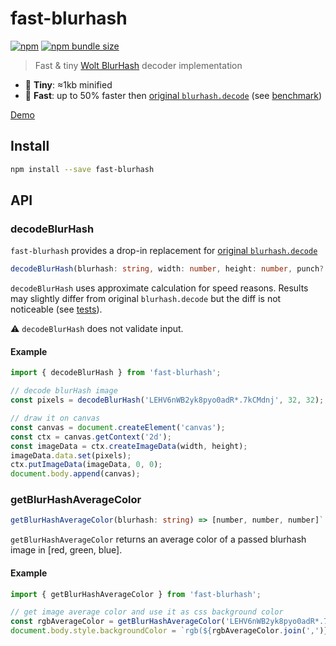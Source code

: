 # fast-blurhash

[![npm](https://img.shields.io/npm/v/fast-blurhash)](https://www.npmjs.com/package/fast-blurhash)
[![npm bundle size](https://img.shields.io/bundlephobia/minzip/fast-blurhash)](https://bundlephobia.com/result?p=fast-blurhash)

> Fast & tiny [Wolt BlurHash](https://github.com/woltapp/blurhash) decoder implementation

-   🤏 **Tiny**: ≈1kb minified
-   🚀 **Fast**: up to 50% faster then [original `blurhash.decode`](https://github.com/woltapp/blurhash/tree/master/TypeScript#decodeblurhash-string-width-number-height-number-punch-number--uint8clampedarray) (see [benchmark](./benchmark.js))

[Demo](https://mad-gooze.github.io/fast-blurhash/)

## Install

```sh
npm install --save fast-blurhash
```

## API

### decodeBlurHash

`fast-blurhash` provides a drop-in replacement for [original `blurhash.decode`](https://github.com/woltapp/blurhash/tree/master/TypeScript#decodeblurhash-string-width-number-height-number-punch-number--uint8clampedarray)

```typescript
decodeBlurHash(blurhash: string, width: number, height: number, punch?: number) => Uint8ClampedArray`
```

`decodeBlurHash` uses approximate calculation for speed reasons. Results may slightly differ from original `blurhash.decode` but the diff is not noticeable (see [tests](./index.test.js)).

⚠️ `decodeBlurHash` does not validate input.

#### Example

```js
import { decodeBlurHash } from 'fast-blurhash';

// decode blurHash image
const pixels = decodeBlurHash('LEHV6nWB2yk8pyo0adR*.7kCMdnj', 32, 32);

// draw it on canvas
const canvas = document.createElement('canvas');
const ctx = canvas.getContext('2d');
const imageData = ctx.createImageData(width, height);
imageData.data.set(pixels);
ctx.putImageData(imageData, 0, 0);
document.body.append(canvas);
```

### getBlurHashAverageColor

```typescript
getBlurHashAverageColor(blurhash: string) => [number, number, number]`
```

`getBlurHashAverageColor` returns an average color of a passed blurhash image in [red, green, blue].

#### Example

```js
import { getBlurHashAverageColor } from 'fast-blurhash';

// get image average color and use it as css background color
const rgbAverageColor = getBlurHashAverageColor('LEHV6nWB2yk8pyo0adR*.7kCMdnj');
document.body.style.backgroundColor = `rgb(${rgbAverageColor.join(',')})';
```
